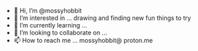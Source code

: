 - 👋 Hi, I’m @mossyhobbit
- 👀 I’m interested in ... drawing and finding new fun things to try
- 🌱 I’m currently learning ... 
- 💞️ I’m looking to collaborate on ...
- 📫 How to reach me ... mossyhobbit@ proton.me

<!---
mossyroo/mossyroo is a ✨ special ✨ repository because its `README.md` (this file) appears on your GitHub profile.
You can click the Preview link to take a look at your changes.
--->
